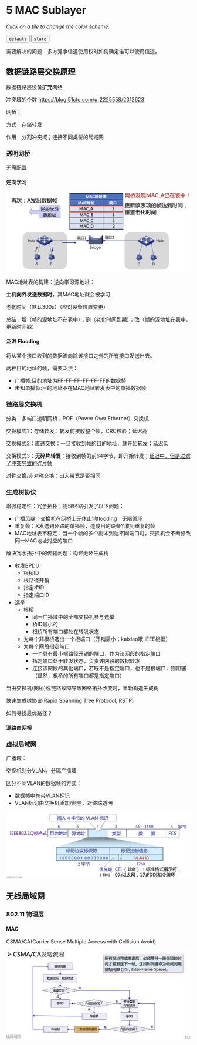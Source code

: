 # 5 MAC Sublayer

_Click on a tile to change the color scheme_:

<div class="tx-switch">
  <button data-md-color-scheme="default"><code>default</code></button>
  <button data-md-color-scheme="slate"><code>slate</code></button>
</div>

<script>
  var buttons = document.querySelectorAll("button[data-md-color-scheme]")
  buttons.forEach(function(button) {
    button.addEventListener("click", function() {
      var attr = this.getAttribute("data-md-color-scheme")
      document.body.setAttribute("data-md-color-scheme", attr)
      var name = document.querySelector("#__code_0 code span:nth-child(7)")
      name.textContent = attr
    })
  })
</script>

需要解决的问题：多方竞争信道使用权时如何确定谁可以使用信道。





## 数据链路层交换原理

数据链路层设备**扩充**网络

冲突域的个数 https://blog.51cto.com/u_2225558/2312623

网桥：

方式：存储转发

作用：分割冲突域；连接不同类型的局域网

### 透明网桥

无需配置

#### 逆向学习

![Screen Shot 2021-04-14 at 10.35.51 AM](5-MAC%20Sublayer.assets/Screen%20Shot%202021-04-14%20at%2010.35.51%20AM.png)

MAC地址表的构建：逆向学习源地址：

主机**向外发送数据时**，其MAC地址就会被学习

老化时间（默认300s）（应对设备位置变更）

总结：增（帧的源地址不在表中）；删（老化时间到期）；改（帧的源地址在表中，更新时间戳）

#### 泛洪 Flooding

将从某个接口收到的数据流向除该接口之外的所有接口发送出去。

两种目的地址的帧，需要泛洪：

- 广播帧:目的地址为FF-FF-FF-FF-FF-FF的数据帧
- 未知单播帧:目的地址不在MAC地址转发表中的单播数据帧

### 链路层交换机

分类：多端口透明网桥；POE（Power Over Ethernet）交换机

交换模式1：存储转发：转发前接收整个帧，CRC校验；延迟高

交换模式2：直通交换：一旦接收到帧的目的地址，就开始转发；延迟低

交换模式3：**无碎片转发**：接收到帧的前64字节，即开始转发；<u>延迟中，但是过滤了冲突导致的碎片帧</u>

对称交换/非对称交换：出入带宽是否相同

### 生成树协议

增强稳定性：冗余拓扑；物理环路引发了以下问题：

- 广播风暴：交换机在网桥上无休止地flooding，无限循环
- 重复帧：X发送到环路的单播帧，造成目的设备Y收到重复的帧
- MAC地址表不稳定：当一个帧的多个副本到达不同端口时，交换机会不断修改同一MAC地址对应的端口

解决冗余拓扑中的传输问题：构建无环生成树

- 收发BPDU：
  - 根桥ID
  - 根路径开销
  - 指定桥ID
  - 指定端口ID
- 选举：
  - 根桥
    - 同一广播域中的全部交换机参与选举
    - 桥ID最小的
    - 根桥所有端口都处在转发状态
  - 为每个非根桥选出一个根端口（开销最小；kaixiao哦  IEEE根据）
  - 为每个网段指定端口
    - 一个具有最小根路径开销的端口，作为该网段的指定端口
    - 指定端口处于转发状态，负责该网段的数据转发
    - 连接该网段的其他端口，若既不是指定端口，也不是根端口，则阻塞（显然，根桥的所有端口都是指定端口）

当由交换机(网桥)或链路故障导致网络拓扑改变时，重新构造生成树

快速生成树协议(Rapid Spanning Tree Protocol, RSTP)

如何寻找最优路径？

#### 源路由网桥



### 虚拟局域网

广播域：

交换机划分VLAN，分隔广播域

区分不同VLAN的数据帧的方式：

- 数据帧中携带VLAN标记
- VLAN标记由交换机添加/剥除，对终端透明

![Screen Shot 2021-04-14 at 11.11.56 AM](5-MAC%20Sublayer.assets/Screen%20Shot%202021-04-14%20at%2011.11.56%20AM.png)

## 无线局域网

### 802.11 物理层

#### MAC

CSMA/CA(Carrier Sense Multiple Access with Collision Avoid)

![Screen Shot 2021-04-14 at 11.36.37 AM](5-MAC%20Sublayer.assets/Screen%20Shot%202021-04-14%20at%2011.36.37%20AM.png)

